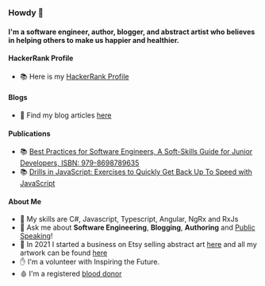 ### Howdy 👋

#### I'm a software engineer, author, blogger, and abstract artist who believes in helping others to make us happier and healthier.

#### HackerRank Profile
- 📚 Here is my [HackerRank Profile](https://www.hackerrank.com/marklowg)

#### Blogs
- 📝 Find my blog articles [here](https://github.com/georgemarklow/georgemarklow/blob/main/SUMMARY.md#articles-ive-published)

#### Publications
- 📚 [Best Practices for Software Engineers, A Soft-Skills Guide for Junior Developers, ISBN: 979-8698789635](https://www.amazon.co.uk/Best-Practices-Software-Engineers-Soft-Skills-ebook/dp/B08L17JZCH/ref=tmm_kin_swatch_0?_encoding=UTF8&qid=1606414420&sr=1-1-69f2aa40-4718-4485-ba0d-6c4119696677)
- 📚 [Drills in JavaScript: Exercises to Quickly Get Back Up To Speed with JavaScript](https://www.amazon.co.uk/Drills-JavaScript-Exercises-Quickly-Speed-ebook/dp/B096WBLJ23/ref=sr_1_1?dchild=1&keywords=drill+in+javascript&qid=1623352070&sr=8-1)

#### About Me
- 🌱 My skills are C#, Javascript, Typescript, Angular, NgRx and RxJs
- 💬 Ask me about **Software Engineering**, **Blogging**, **Authoring** and [Public Speaking](https://github.com/georgemarklow/georgemarklow/blob/main/SUMMARY.md#articles-ive-published)! 
- 🎨 In 2021 I started a business on Etsy selling abstract art [here](https://www.porgiepuddingandpie.com/gallery) and all my artwork can be found [here](https://www.instagram.com/george.marklow.art/)
- ✋ I'm a volunteer with Inspiring the Future.
- 🩸 I'm a registered [blood donor](https://www.blood.co.uk/)
